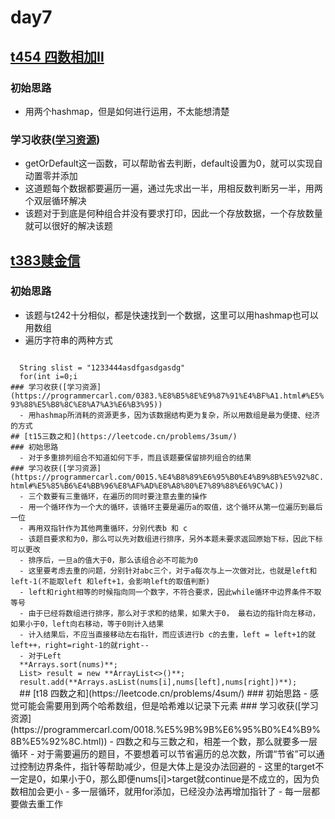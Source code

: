 # day7
## [t454 四数相加Ⅱ](https://leetcode.cn/problems/4sum-ii/description/)
### 初始思路
  - 用两个hashmap，但是如何进行运用，不太能想清楚
### 学习收获([学习资源](https://programmercarl.com/0454.%E5%9B%9B%E6%95%B0%E7%9B%B8%E5%8A%A0II.html))
  - getOrDefault这一函数，可以帮助省去判断，default设置为0，就可以实现自动置零并添加
  - 这道题每个数据都要遍历一遍，通过先求出一半，用相反数判断另一半，用两个双层循环解决
  - 该题对于到底是何种组合并没有要求打印，因此一个存放数据，一个存放数量就可以很好的解决该题
## [t383赎金信](https://leetcode.cn/problems/ransom-note/description/)
### 初始思路
  - 该题与t242十分相似，都是快速找到一个数据，这里可以用hashmap也可以用数组
  - 遍历字符串的两种方式
  <code>
  String slist = "1233444asdfgasdgasdg"
  for(int i=0;i<slist.length();i++){
    char cc = slist.charAt(i);
  }
  String slist2 = "1233444asdfgasdgasdg"
  char[] clist = slist2.**toCharArray()**;
  </code>
### 学习收获([学习资源](https://programmercarl.com/0383.%E8%B5%8E%E9%87%91%E4%BF%A1.html#%E5%93%88%E5%B8%8C%E8%A7%A3%E6%B3%95))
  - 用hashmap所消耗的资源更多，因为该数据结构更为复杂，所以用数组是最为便捷、经济的方式
## [t15三数之和](https://leetcode.cn/problems/3sum/)
### 初始思路
  - 对于多重排列组合不知道如何下手，而且该题要保留排列组合的结果
### 学习收获([学习资源](https://programmercarl.com/0015.%E4%B8%89%E6%95%B0%E4%B9%8B%E5%92%8C.html#%E5%85%B6%E4%BB%96%E8%AF%AD%E8%A8%80%E7%89%88%E6%9C%AC))
  - 三个数要有三重循环，在遍历的同时要注意去重的操作
  - 用一个循环作为一个大的循环，该循环主要是遍历a的取值，这个循环从第一位遍历到最后一位
  - 再用双指针作为其他两重循环，分别代表b 和 c
  - 该题目要求和为0，那么可以先对数组进行排序，另外本题未要求返回原始下标，因此下标可以更改
  - 排序后，一旦a的值大于0，那么该组合必不可能为0
  - 这里要考虑去重的问题，分别针对abc三个，对于a每次与上一次做对比，也就是left和left-1(不能取left 和left+1，会影响left的取值判断)
  - left和right相等的时候指向同一个数字，不符合要求，因此while循环中边界条件不取等号
  - 由于已经将数组进行排序，那么对于求和的结果，如果大于0， 最右边的指针向左移动，如果小于0，left向右移动，等于0则计入结果
  - 计入结果后，不应当直接移动左右指针，而应该进行b c的去重，left = left+1的就left++，right=right-1的就right--
  - 对于Left<right这一条件中间也要进行控制，如果没有二次判断，很容易在中间出现超出界限的情况
  - <code>
  **Arrays.sort(nums)**;
  List<List<Integer>> result = new **ArrayList<>()**;
  result.add(**Arrays.asList(nums[i],nums[left],nums[right])**);
  </code>
 ## [t18 四数之和](https://leetcode.cn/problems/4sum/) 
 ### 初始思路
  - 感觉可能会需要用到两个哈希数组，但是哈希难以记录下元素
 ### 学习收获([学习资源](https://programmercarl.com/0018.%E5%9B%9B%E6%95%B0%E4%B9%8B%E5%92%8C.html))
  - 四数之和与三数之和，相差一个数，那么就要多一层循环
  - 对于需要遍历的题目，不要想着可以节省遍历的总次数，所谓“节省”可以通过控制边界条件，指针等帮助减少，但是大体上是没办法回避的
  - 这里的target不一定是0，如果小于0，那么即便nums[i]>target就continue是不成立的，因为负数相加会更小
  - 多一层循环，就用for添加，已经没办法再增加指针了
  - 每一层都要做去重工作
  
  
  
